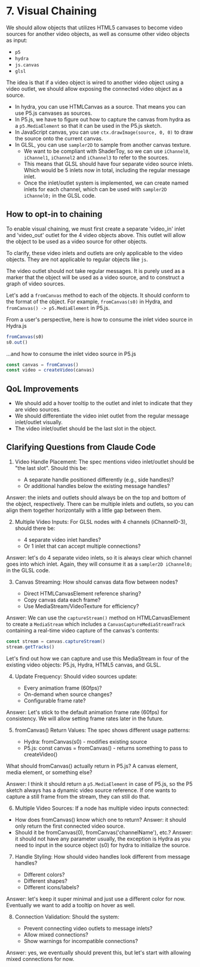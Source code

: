 # 7. Visual Chaining

We should allow objects that utilizes HTML5 canvases to become video sources for another video objects, as well as consume other video objects as input:

- `p5`
- `hydra`
- `js.canvas`
- `glsl`

The idea is that if a video object is wired to another video object using a video outlet, we should allow exposing the connected video object as a source.

- In hydra, you can use HTMLCanvas as a source. That means you can use P5.js canvases as sources.
- In P5.js, we have to figure out how to capture the canvas from hydra as a `p5.MediaElement` so that it can be used in the P5.js sketch.
- In JavaScript canvas, you can use `ctx.drawImage(source, 0, 0)` to draw the source onto the current canvas.
- In GLSL, you can use `sampler2D` to sample from another canvas texture.
  - We want to be compliant with ShaderToy, so we can use `iChannel0`, `iChannel1`, `iChannel2` and `iChannel3` to refer to the sources.
  - This means that GLSL should have four separate video source inlets. Which would be 5 inlets now in total, including the regular message inlet.
  - Once the inlet/outlet system is implemented, we can create named inlets for each channel, which can be used with `sampler2D iChannel0;` in the GLSL code.

## How to opt-in to chaining

To enable visual chaining, we must first create a separate 'video_in' inlet and 'video_out' outlet for the 4 video objects above. This outlet will allow the object to be used as a video source for other objects.

To clarify, these video inlets and outlets are only applicable to the video objects. They are not applicable to regular objects like `js`.

The video outlet should not take regular messages. It is purely used as a marker that the object will be used as a video source, and to construct a graph of video sources.

Let's add a `fromCanvas` method to each of the objects. It should conform to the format of the object. For example, `fromCanvas(s0)` in Hydra, and `fromCanvas() -> p5.MediaElement` in P5.js.

From a user's perspective, here is how to consume the inlet video source in Hydra.js

```js
fromCanvas(s0)
s0.out()
```

...and how to consume the inlet video source in P5.js

```js
const canvas = fromCanvas()
const video = createVideo(canvas)
```

## QoL Improvements

- We should add a hover tooltip to the outlet and inlet to indicate that they are video sources.
- We should differentiate the video inlet outlet from the regular message inlet/outlet visually.
- The video inlet/outlet should be the last slot in the object.

## Clarifying Questions from Claude Code

1. Video Handle Placement: The spec mentions video inlet/outlet should be "the last slot". Should this be:

   - A separate handle positioned differently (e.g., side handles)?
   - Or additional handles below the existing message handles?

Answer: the inlets and outlets should always be on the top and bottom of the object, respectively. There can be multiple inlets and outlets, so you can align them together horizontally with a little gap between them.

2. Multiple Video Inputs: For GLSL nodes with 4 channels (iChannel0-3), should there be:

   - 4 separate video inlet handles?
   - Or 1 inlet that can accept multiple connections?

Answer: let's do 4 separate video inlets, so it is always clear which channel goes into which inlet. Again, they will consume it as a `sampler2D iChannel0;` in the GLSL code.

3. Canvas Streaming: How should canvas data flow between nodes?

   - Direct HTMLCanvasElement reference sharing?
   - Copy canvas data each frame?
   - Use MediaStream/VideoTexture for efficiency?

Answer: We can use the `captureStream()` method on HTMLCanvasElement to create a `MediaStream` which includes a `CanvasCaptureMediaStreamTrack` containing a real-time video capture of the canvas's contents:

```js
const stream = canvas.captureStream()
stream.getTracks()
```

Let's find out how we can capture and use this MediaStream in four of the existing video objects: P5.js, Hydra, HTML5 canvas, and GLSL.

4. Update Frequency: Should video sources update:

   - Every animation frame (60fps)?
   - On-demand when source changes?
   - Configurable frame rate?

Answer: Let's stick to the default animation frame rate (60fps) for consistency. We will allow setting frame rates later in the future.

5. fromCanvas() Return Values: The spec shows different usage patterns:

   - Hydra: fromCanvas(s0) - modifies existing source
   - P5.js: const canvas = fromCanvas() - returns something to pass to createVideo()

What should fromCanvas() actually return in P5.js? A canvas element, media element, or
something else?

Answer: I think it should return a `p5.MediaElement` in case of P5.js, so the P5 sketch always has a dynamic video source reference. If one wants to capture a still frame from the stream, they can still do that.

6. Multiple Video Sources: If a node has multiple video inputs connected:

- How does fromCanvas() know which one to return? Answer: it should only return the first connected video source.
- Should it be fromCanvas(0), fromCanvas('channelName'), etc.? Answer: it should not have any parameter usually, the exception is Hydra as you need to input in the source object (s0) for hydra to initialize the source.

7. Handle Styling: How should video handles look different from message handles?

   - Different colors?
   - Different shapes?
   - Different icons/labels?

Answer: let's keep it super minimal and just use a different color for now. Eventually we want to add a tooltip on hover as well.

8. Connection Validation: Should the system:

   - Prevent connecting video outlets to message inlets?
   - Allow mixed connections?
   - Show warnings for incompatible connections?

Answer: yes, we eventually should prevent this, but let's start with allowing mixed connections for now.
